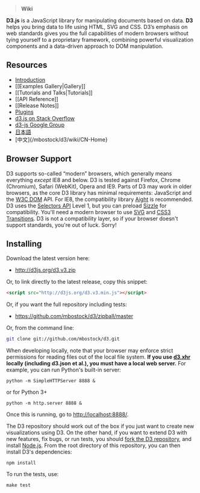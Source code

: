 > **Wiki**

**D3.js** is a JavaScript library for manipulating documents based on data. **D3** helps you bring data to life using HTML, SVG and CSS. D3’s emphasis on web standards gives you the full capabilities of modern browsers without tying yourself to a proprietary framework, combining powerful visualization components and a data-driven approach to DOM manipulation.

## Resources

* [Introduction](http://mbostock.github.com/d3/)
* [[Examples Gallery|Gallery]]
* [[Tutorials and Talks|Tutorials]]
* [[API Reference]]
* [[Release Notes]]
* [Plugins](/d3/d3-plugins)
* [d3.js on Stack Overflow](http://stackoverflow.com/questions/tagged/d3.js)
* [d3-js Google Group](http://groups.google.com/group/d3-js)
* [日本語](/mbostock/d3/wiki/JP-Home)
* [中文]{/mbostock/d3/wiki/CN-Home}

## Browser Support

D3 supports so-called “modern” browsers, which generally means everything _except_ IE8 and below. D3 is tested against Firefox, Chrome (Chromium), Safari (WebKit), Opera and IE9. Parts of D3 may work in older browsers, as the core D3 library has minimal requirements: JavaScript and the [W3C DOM](http://www.w3.org/DOM/) API. For IE8, the compatibility library [Aight](https://github.com/shawnbot/aight) is recommended. D3 uses the [Selectors API](http://www.w3.org/TR/selectors-api/) Level 1, but you can preload [Sizzle](http://sizzlejs.com/) for compatibility. You'll need a modern browser to use [SVG](http://www.w3.org/TR/SVG/) and [CSS3 Transitions](http://www.w3.org/TR/css3-transitions/). D3 is not a compatibility layer, so if your browser doesn't support standards, you're out of luck. Sorry!

## Installing

Download the latest version here:

* <http://d3js.org/d3.v3.zip>

Or, to link directly to the latest release, copy this snippet:

```html
<script src="http://d3js.org/d3.v3.min.js"></script>
```

Or, if you want the full repository including tests:

* <https://github.com/mbostock/d3/zipball/master>

Or, from the command line:

```bash
git clone git://github.com/mbostock/d3.git
```

When developing locally, note that your browser may enforce strict permissions for reading files out of the local file system. **If you use [d3.xhr](wiki/Requests) locally (including d3.json et al.), you must have a local web server.** For example, you can run Python's built-in server:

    python -m SimpleHTTPServer 8888 &

or for Python 3+

    python -m http.server 8888 &

Once this is running, go to <http://localhost:8888/>.

The D3 repository should work out of the box if you just want to create new visualizations using D3. On the other hand, if you want to extend D3 with new features, fix bugs, or run tests, you should [fork the D3 repository](/mbostock/d3/fork_select), and install [Node.js](http://nodejs.org/). From the root directory of this repository, you can then install D3's dependencies:

    npm install

To run the tests, use:

    make test